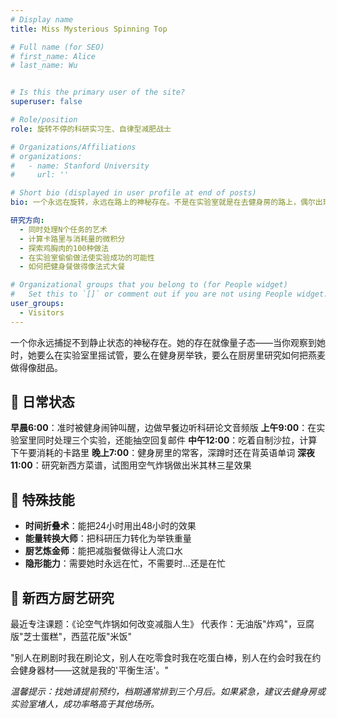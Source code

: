 ```yaml
---
# Display name
title: Miss Mysterious Spinning Top

# Full name (for SEO)
# first_name: Alice
# last_name: Wu


# Is this the primary user of the site?
superuser: false

# Role/position
role: 旋转不停的科研实习生、自律型减肥战士

# Organizations/Affiliations
# organizations:
#   - name: Stanford University
#     url: ''

# Short bio (displayed in user profile at end of posts)
bio: 一个永远在旋转，永远在路上的神秘存在。不是在实验室就是在去健身房的路上，偶尔出现在厨房制造惊喜（或者惊吓）。

研究方向:
  - 同时处理N个任务的艺术
  - 计算卡路里与消耗量的微积分
  - 探索鸡胸肉的100种做法
  - 在实验室偷偷做法使实验成功的可能性
  - 如何把健身餐做得像法式大餐

# Organizational groups that you belong to (for People widget)
#   Set this to `[]` or comment out if you are not using People widget.
user_groups:
  - Visitors
---
```


一个你永远捕捉不到静止状态的神秘存在。她的存在就像量子态——当你观察到她时，她要么在实验室里摇试管，要么在健身房举铁，要么在厨房里研究如何把燕麦做得像甜品。

## 🎯 日常状态

**早晨6:00**：准时被健身闹钟叫醒，边做早餐边听科研论文音频版
**上午9:00**：在实验室里同时处理三个实验，还能抽空回复邮件
**中午12:00**：吃着自制沙拉，计算下午要消耗的卡路里
**晚上7:00**：健身房里的常客，深蹲时还在背英语单词
**深夜11:00**：研究新西方菜谱，试图用空气炸锅做出米其林三星效果

## 🌟 特殊技能

- **时间折叠术**：能把24小时用出48小时的效果
- **能量转换大师**：把科研压力转化为举铁重量
- **厨艺炼金师**：能把减脂餐做得让人流口水
- **隐形能力**：需要她时永远在忙，不需要时...还是在忙

## 🍳 新西方厨艺研究

最近专注课题：《论空气炸锅如何改变减脂人生》
代表作：无油版"炸鸡"，豆腐版"芝士蛋糕"，西蓝花版"米饭"

"别人在刷剧时我在刷论文，别人在吃零食时我在吃蛋白棒，别人在约会时我在约会健身器材——这就是我的'平衡生活'。"

*温馨提示：找她请提前预约，档期通常排到三个月后。如果紧急，建议去健身房或实验室堵人，成功率略高于其他场所。*
